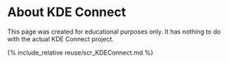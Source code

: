 # About KDE Connect

This page was created for educational purposes only. It has nothing to do with the actual KDE Connect project.

{% include_relative reuse/scr_KDEConnect.md %}